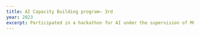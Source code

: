 ```yaml
---
title: AI Capacity Building program– 3rd
year: 2023
excerpt: Participated in a hackathon for AI under the supervision of MCIT and Dell. My team won the bronze medal for providing an AI solution for water consumption optimization. Developed a model that can predict water consumption and automate irrigation for agriculture.
---
```

